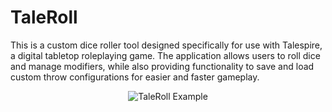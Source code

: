 # TaleRoll
This is a custom dice roller tool designed specifically for use with Talespire, a digital tabletop roleplaying game. The application allows users to roll dice and manage modifiers, while also providing functionality to save and load custom throw configurations for easier and faster gameplay.
<p align="center">
  <img src="https://github.com/user-attachments/assets/c8abd85f-3177-4482-85bc-ceb41bb7d134" alt="TaleRoll Example"/>
</p>
